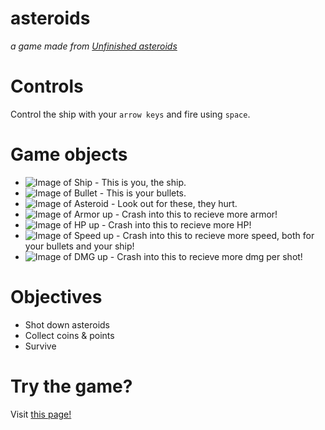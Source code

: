 # asteroids 
*a game made from [Unfinished asteroids](https://github.com/rezoner/unfinished-asteroids)*

# Controls
Control the ship with your ```arrow keys``` and fire using ```space```.

# Game objects
* ![Image of Ship](https://andreasbrostrom.se/img/ship.png) - This is you, the ship.
* ![Image of Bullet](https://andreasbrostrom.se/img/bullet.png) - This is your bullets.
* ![Image of Asteroid](https://andreasbrostrom.se/img/asteroid.png) - Look out for these, they hurt.
* ![Image of Armor up](https://andreasbrostrom.se/img/powerup_shield.png) - Crash into this to recieve more armor!
* ![Image of HP up](https://andreasbrostrom.se/img/powerup_hp.png) - Crash into this to recieve more HP!
* ![Image of Speed up](https://andreasbrostrom.se/img/powerup_speed.png) - Crash into this to recieve more speed, both for your bullets and your ship!
* ![Image of DMG up](https://andreasbrostrom.se/img/powerup_dmg.png) - Crash into this to recieve more dmg per shot!

# Objectives
* Shot down asteroids
* Collect coins & points
* Survive

# Try the game?    
Visit [this page!](https://bstream.github.io/asteroids/)
